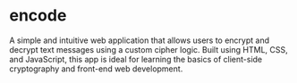 # encode
A simple and intuitive web application that allows users to encrypt and decrypt text messages using a custom cipher logic. Built using HTML, CSS, and JavaScript, this app is ideal for learning the basics of client-side cryptography and front-end web development.
